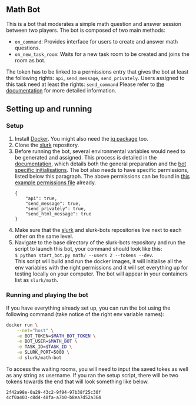 ## Math Bot

This is a bot that moderates a simple math question and answer session between two players. The bot is composed of two main methods:
* `on_command`: Provides interface for users to create and answer math questions.
* `on_new_task_room`: Waits for a new task room to be created and joins the room as bot.

The token has to be linked to a permissions entry that gives the bot at least the following rights: `api`, `send_message`, `send_privately`.
Users assigned to this task need at least the rights: `send_command`
Please refer to [the documentation](https://clp-research.github.io/slurk/slurk_multibots.html) for more detailed information.


## Setting up and running

### Setup 

1. Install [Docker](https://docs.docker.com/get-docker/). You might also need the [jq package](https://stedolan.github.io/jq/download/) too. 
2. Clone the [slurk](https://github.com/clp-research/slurk) repository.
3. Before running the bot, several environmental variables would need to be generated and assigned. This process is detailed in the [documentation](https://clp-research.github.io/slurk/slurk_gettingstarted.html), which details both the general preparation and the [bot specific initialisations](https://clp-research.github.io/slurk/slurk_gettingstarted.html#chatting-with-a-bot). The bot also needs to have specific permissions, listed below this paragraph. The above permissions can be found in [this example permissions file](https://github.com/clp-research/slurk-bots/blob/master/math/math_bot_permissions.json) already.  
    ```
    {
        "api": true,
        "send_message": true,
        "send_privately": true,
        "send_html_message": true
    }
    ```
 4. Make sure that the [slurk](https://github.com/clp-research/slurk) and slurk-bots repositories live next to each other on the same level.
 5. Navigate to the base directory of the slurk-bots repository and run the script to launch this bot, your command should look like this:  
 ```$ python start_bot.py math/ --users 2 --tokens --dev```.  
This script will build and run the docker images, it will initialise all the env variables with the right permissions and it will set everything up for testing locally on your computer. The bot will appear in your containers list as ```slurk/math```.

### Running and playing the bot

If you have everything already set up, you can run the bot using the following command (take notice of the right env variable names):    
```bash
docker run \
    --net="host" \
    -e BOT_TOKEN=$MATH_BOT_TOKEN \
    -e BOT_USER=$MATH_BOT \
    -e TASK_ID=$TASK_ID \
    -e SLURK_PORT=5000 \
    -d slurk/math-bot
```

To access the waiting rooms, you will need to input the saved tokes as well as any string as username. If you ran the setup script, there will be two tokens towards the end that will look something like below.
```
2f42a98e-0a29-43c2-9f94-97b38f25c30f
4cf0a403-c8d4-48fa-a7b0-b8ea7d52a364
```